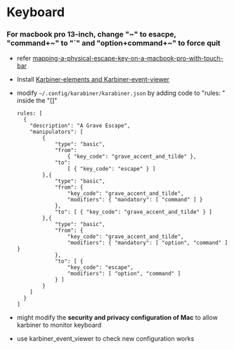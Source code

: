 # Keyboard
### For macbook pro 13-inch, change "~" to esacpe, "command+~" to "`" and "option+command+~" to force quit
  
  * refer [mapping-a-physical-escape-key-on-a-macbook-pro-with-touch-bar](https://mybyways.com/blog/mapping-a-physical-escape-key-on-a-macbook-pro-with-touch-bar "mapping-escape")

  * Install [Karbiner-elements and Karbiner-event-viewer](https://karabiner-elements.pqrs.org "karbainer-org")

  * modify `~/.config/karabiner/karabiner.json` by adding code to "rules: " inside the "[]"

        rules: [
          {
            "description": "A Grave Escape",
            "manipulators": [
                {
                    "type": "basic",
                    "from": 
                        { "key_code": "grave_accent_and_tilde" },
                    "to": 
                        [ { "key_code": "escape" } ]
                },{
                    "type": "basic",
                    "from": { 
                        "key_code": "grave_accent_and_tilde", 
                        "modifiers": { "mandatory": [ "command" ] } 
                    },
                    "to": [ { "key_code": "grave_accent_and_tilde" } ]
                },{
                    "type": "basic",
                    "from": { 
                        "key_code": "grave_accent_and_tilde", 
                        "modifiers": { "mandatory": [ "option", "command" ] }
                    },
                    "to": [ {
                        "key_code": "escape",
                        "modifiers": [ "option", "command" ]
                    } ]
                }
            ]
          }
        ]

  * might modify the **security and privacy configuration of Mac** to allow karbiner to monitor keyboard 

  * use karbiner_event_viewer to check new configuration works

